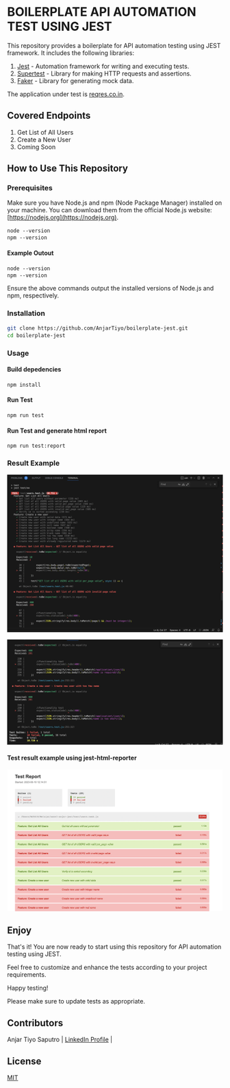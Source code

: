 # BOILERPLATE API AUTOMATION TEST USING JEST

This repository provides a boilerplate for API automation testing using JEST framework. It includes the following libraries:

1. [Jest](https://jestjs.io/) - Automation framework for writing and executing tests.
2. [Supertest](https://github.com/visionmedia/supertest) - Library for making HTTP requests and assertions.
3. [Faker](https://github.com/Marak/faker.js) - Library for generating mock data.

The application under test is [reqres.co.in](https://reqres.co.in).

## Covered Endpoints

1. Get List of All Users
2. Create a New User
3. Coming Soon

## How to Use This Repository


### Prerequisites

Make sure you have Node.js and npm (Node Package Manager) installed on your machine. You can download them from the official Node.js website: [https://nodejs.org](https://nodejs.org).

```
node --version
npm --version
```

#### Example Outout

```
node --version
npm --version
```


Ensure the above commands output the installed versions of Node.js and npm, respectively.



### Installation

```bash
git clone https://github.com/AnjarTiyo/boilerplate-jest.git
cd boilerplate-jest
```

### Usage

#### Build depedencies

```
npm install
```

#### Run Test

```
npm run test
```

#### Run Test and generate html report

```
npm run test:report
```

### Result Example

![Boilerplate API Automation](images/boilerplate2.png)

![Boilerplate API Automation](images/boilerplate1.png)

#### Test result example using jest-html-reporter

![Test result example using jest-html-reporter](images/test-result-example.png)

## Enjoy

That's it! You are now ready to start using this repository for API automation testing using JEST.

Feel free to customize and enhance the tests according to your project requirements.

Happy testing!

Please make sure to update tests as appropriate.


## Contributors

Anjar Tiyo Saputro | [LinkedIn Profile](https://www.linkedin.com/in/anjartiyo)     |

## License

[MIT]('')

